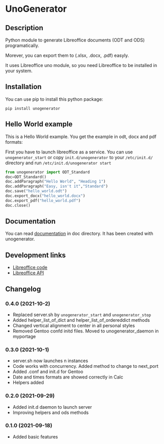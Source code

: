 # UnoGenerator
## Description
Python module to generate Libreoffice documents (ODT and ODS) programatically.

Morever, you can export them to (.xlsx, .docx, .pdf) easyly.

It uses Libreoffice uno module, so you need Libreoffice to be installed in your system.

## Installation
You can use pip to install this python package:

`pip install unogenerator`

## Hello World example

This is a Hello World example. You get the example in odt, docx and pdf formats:

First you have to launch libreoffice as a service. You can use `unogenerator_start` or copy `init.d/unogenerator` to your `/etc/init.d/` directory and run `/etc/init.d/unogenerator start`

```python
from unogenerator import ODT_Standard
doc=ODT_Standard()
doc.addParagraph("Hello World", "Heading 1")
doc.addParagraph("Easy, isn't it","Standard")
doc.save("hello_world.odt")
doc.export_docx("hello_world.docx")
doc.export_pdf("hello_world.pdf")
doc.close()
```

## Documentation
You can read [documentation](https://github.com/turulomio/unogenerator/blob/main/doc/unogenerator_documentation_en.odt?raw=true) in doc directory. It has been created with unogenerator.

## Development links

- [Libreoffice code](https://github.com/LibreOffice/core)
- [Libreoffice API](https://api.libreoffice.org/docs/idl/ref/index.html)


## Changelog

### 0.4.0 (2021-10-2)
- Replaced server.sh by `unogenerator_start` and `unogenerator_stop`
- Added helper_list_of_dict and helper_list_of_ordereddict methods
- Changed vertical alignment to center in all personal styles
- Removed Gentoo confd initd files. Moved to unogenerator_daemon in myportage

### 0.3.0 (2021-10-1)
- server.sh now launches n instances
- Code works with concurrency. Added method to change to next_port
- Added .conf and init.d for Gentoo
- Date and times formats are showed correctly in Calc
- Helpers added

### 0.2.0 (2021-09-29)
- Added init.d daemon to launch server
- Improving helpers and ods methods

### 0.1.0 (2021-09-18)
- Added basic features
